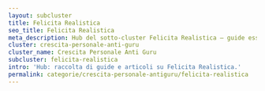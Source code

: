 ```yaml
---
layout: subcluster
title: Felicita Realistica
seo_title: Felicita Realistica
meta_description: Hub del sotto-cluster Felicita Realistica — guide essenziali e articoli.
cluster: crescita-personale-anti-guru
cluster_name: Crescita Personale Anti Guru
subcluster: felicita-realistica
intro: 'Hub: raccolta di guide e articoli su Felicita Realistica.'
permalink: categorie/crescita-personale-antiguru/felicita-realistica
---
```


